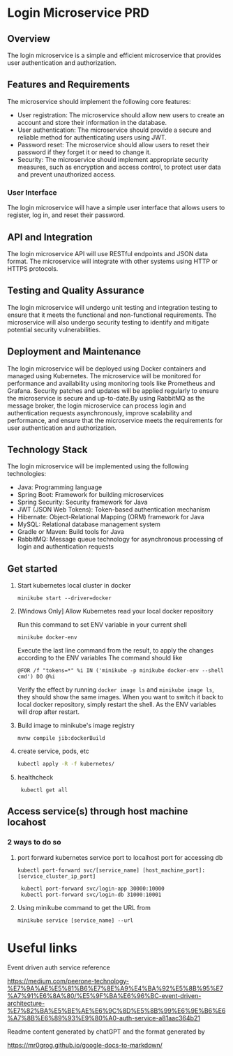 # Login Microservice PRD


## Overview
The login microservice is a simple and efficient microservice that provides user authentication and authorization.


## Features and Requirements
The microservice should implement the following core features:
- User registration: The microservice should allow new users to create an account and store their information in the database.
- User authentication: The microservice should provide a secure and reliable method for authenticating users using JWT.
- Password reset: The microservice should allow users to reset their password if they forget it or need to change it.
- Security: The microservice should implement appropriate security measures, such as encryption and access control, to protect user data and prevent unauthorized access.


### User Interface
The login microservice will have a simple user interface that allows users to register, log in, and reset their password.

## API and Integration
The login microservice API will use RESTful endpoints and JSON data format. The microservice will integrate with other systems using HTTP or HTTPS protocols.


## Testing and Quality Assurance
The login microservice will undergo unit testing and integration testing to ensure that it meets the functional and non-functional requirements. The microservice will also undergo security testing to identify and mitigate potential security vulnerabilities.


## Deployment and Maintenance
The login microservice will be deployed using Docker containers and managed using Kubernetes. The microservice will be monitored for performance and availability using monitoring tools like Prometheus and Grafana. Security patches and updates will be applied regularly to ensure the microservice is secure and up-to-date.By using RabbitMQ as the message broker, the login microservice can process login and authentication requests asynchronously, improve scalability and performance, and ensure that the microservice meets the requirements for user authentication and authorization.

## Technology Stack
The login microservice will be implemented using the following technologies:
- Java: Programming language
- Spring Boot: Framework for building microservices
- Spring Security: Security framework for Java
- JWT (JSON Web Tokens): Token-based authentication mechanism
- Hibernate: Object-Relational Mapping (ORM) framework for Java
- MySQL: Relational database management system
- Gradle or Maven: Build tools for Java
- RabbitMQ: Message queue technology for asynchronous processing of login and authentication requests

## Get started
1. Start kubernetes local cluster in docker
    ```shell
    minikube start --driver=docker
    ```
2. [Windows Only] Allow Kubernetes read your local docker repository

   Run this command to set ENV variable in your current shell
   ```
   minikube docker-env
   ```
   Execute the last line command from the result, to apply the changes according to the ENV variables
   The command should like
   ```
   @FOR /f "tokens=*" %i IN ('minikube -p minikube docker-env --shell cmd') DO @%i
   ```
   Verify the effect by running `docker image ls` and `minikube image ls`, they should show the same images.
   When you want to switch it back to local docker repository, simply restart the shell. As the ENV variables will drop after restart.

3. Build image to minikube's image registry
   ```shell
   mvnw compile jib:dockerBuild  
   ```
4. create service, pods, etc
    ```bash
    kubectl apply -R -f kubernetes/
    ```
5. healthcheck
   ```shell
    kubectl get all
    ```

## Access service(s) through host machine locahost
### 2 ways to do so
1. port forward kubernetes service port to localhost port for accessing db
    ```
    kubectl port-forward svc/[service_name] [host_machine_port]:[service_cluster_ip_port]
    ```
   ``` SHELL
    kubectl port-forward svc/login-app 30000:10000
    kubectl port-forward svc/login-db 31000:10001
    ```
2. Using minikube command to get the URL from 
   ```shell
   minikube service [service_name] --url
   ```


# Useful links
Event driven auth service reference

https://medium.com/peerone-technology-%E7%9A%AE%E5%81%B6%E7%8E%A9%E4%BA%92%E5%8B%95%E7%A7%91%E6%8A%80/%E5%9F%BA%E6%96%BC-event-driven-architecture-%E7%82%BA%E5%BE%AE%E6%9C%8D%E5%8B%99%E6%9E%B6%E6%A7%8B%E6%89%93%E9%80%A0-auth-service-a81aac364b21

Readme content generated by chatGPT and the format generated by 

https://mr0grog.github.io/google-docs-to-markdown/
